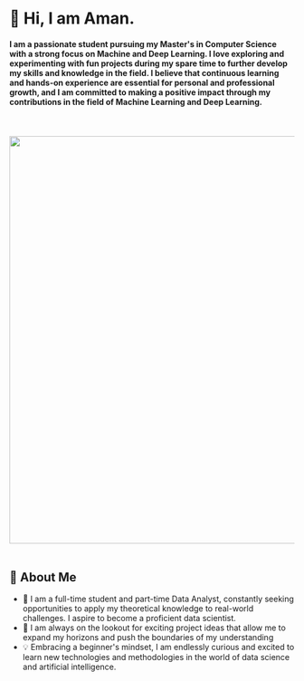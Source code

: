 # 👋 Hi, I am Aman.

 #### I am a passionate student pursuing my Master's in Computer Science with a strong focus on Machine and Deep Learning. I love exploring and experimenting with fun projects during my spare time to further develop my skills and knowledge in the field. I believe that continuous learning and hands-on experience are essential for personal and professional growth, and I am committed to making a positive impact through my contributions in the field of Machine Learning and Deep Learning.
<p align="center">
<br><br>
  <img src="https://media.giphy.com/media/pVGsAWjzvXcZW4ZBTE/giphy.gif" width="720px">
  <br><br>
</p>

## 🚀 About Me
- 📖 I am a full-time student and part-time Data Analyst, constantly seeking opportunities to apply my theoretical knowledge to real-world challenges. I aspire to become a proficient data scientist.
- 👀 I am always on the lookout for exciting project ideas that allow me to expand my horizons and push the boundaries of my understanding
- 💡 Embracing a beginner's mindset, I am endlessly curious and excited to learn new technologies and methodologies in the world of data science and artificial intelligence.
